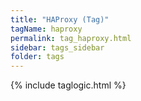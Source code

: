 ```yaml
---
title: "HAProxy (Tag)"
tagName: haproxy
permalink: tag_haproxy.html
sidebar: tags_sidebar
folder: tags
---
```

{% include taglogic.html %}
